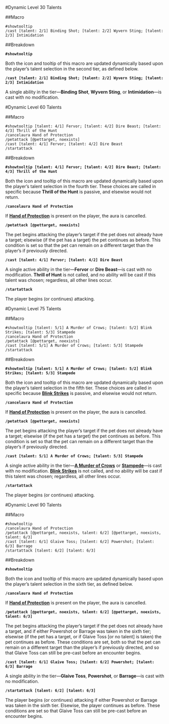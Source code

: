 #Dynamic Level 30 Talents

##Macro

	#showtooltip
	/cast [talent: 2/1] Binding Shot; [talent: 2/2] Wyvern Sting; [talent: 2/3] Intimidation
	
##Breakdown

**`#showtooltip`**

Both the icon and tooltip of this macro are updated dynamically based upon the player’s talent selection in the second tier, as defined below.

**`/cast [talent: 2/1] Binding Shot; [talent: 2/2] Wyvern Sting; [talent: 2/3] Intimidation`**

A single ability in the tier—**Binding Shot**, **Wyvern Sting**, or **Intimidation**—is cast with no modification.



#Dynamic Level 60 Talents

##Macro

	#showtooltip [talent: 4/1] Fervor; [talent: 4/2] Dire Beast; [talent: 4/3] Thrill of the Hunt
	/cancelaura Hand of Protection
	/petattack [@pettarget, noexists]
	/cast [talent: 4/1] Fervor; [talent: 4/2] Dire Beast
	/startattack

##Breakdown

**`#showtooltip [talent: 4/1] Fervor; [talent: 4/2] Dire Beast; [talent: 4/3] Thrill of the Hunt`**

Both the icon and tooltip of this macro are updated dynamically based upon the player’s talent selection in the fourth tier. These choices are called in specific because **Thrill of the Hunt** is passive, and elsewise would not return.

**`/cancelaura Hand of Protection`**

If [**Hand of Protection**](http://wod.wowhead.com/spell=1022) is present on the player, the aura is cancelled.

**`/petattack [@pettarget, noexists]`**

The pet begins attacking the player’s target if the pet does not already have a target; elsewise (if the pet has a target) the pet continues as before. This condition is set so that the pet can remain on a different target than the player’s if previously directed.

**`/cast [talent: 4/1] Fervor; [talent: 4/2] Dire Beast`**

A single active ability in the tier—**Fervor** or **Dire Beast**—is cast with no modification. **Thrill of Hunt** is not called, and no ability will be cast if this talent was chosen; regardless, all other lines occur.

**`/startattack`**

The player begins (or continues) attacking.



#Dynamic Level 75 Talents

##Macro

	#showtooltip [talent: 5/1] A Murder of Crows; [talent: 5/2] Blink Strikes; [talent: 5/3] Stampede
	/cancelaura Hand of Protection
	/petattack [@pettarget, noexists]
	/cast [talent: 5/1] A Murder of Crows; [talent: 5/3] Stampede
	/startattack

##Breakdown

**`#showtooltip [talent: 5/1] A Murder of Crows; [talent: 5/2] Blink Strikes; [talent: 5/3] Stampede`**

Both the icon and tooltip of this macro are updated dynamically based upon the player’s talent selection in the fifth tier. These choices are called in specific because [**Blink Strikes**](http://wod.wowhead.com/spell=130392) is passive, and elsewise would not return.

**`/cancelaura Hand of Protection`**

If [**Hand of Protection**](http://wod.wowhead.com/spell=1022) is present on the player, the aura is cancelled.

**`/petattack [@pettarget, noexists]`**

The pet begins attacking the player’s target if the pet does not already have a target; elsewise (if the pet has a target) the pet continues as before. This condition is set so that the pet can remain on a different target than the player’s if previously directed.

**`/cast [talent: 5/1] A Murder of Crows; [talent: 5/3] Stampede`**

A single active ability in the tier—[**A Murder of Crows**](http://wod.wowhead.com/spell=131894) or [**Stampede**](http://wod.wowhead.com/spell=121818)—is cast with no modification. [**Blink Strikes**](http://wod.wowhead.com/spell=130392) is not called, and no ability will be cast if this talent was chosen; regardless, all other lines occur.

**`/startattack`**

The player begins (or continues) attacking.



#Dynamic Level 90 Talents

##Macro

	#showtooltip
	/cancelaura Hand of Protection
	/petattack [@pettarget, noexists, talent: 6/2] [@pettarget, noexists, talent: 6/3]
	/cast [talent: 6/1] Glaive Toss; [talent: 6/2] Powershot; [talent: 6/3] Barrage
	/startattack [talent: 6/2] [talent: 6/3]

##Breakdown

**`#showtooltip`**

Both the icon and tooltip of this macro are updated dynamically based upon the player’s talent selection in the sixth tier, as defined below.

**`/cancelaura Hand of Protection`**

If [**Hand of Protection**](http://wod.wowhead.com/spell=1022) is present on the player, the aura is cancelled.

**`/petattack [@pettarget, noexists, talent: 6/2] [@pettarget, noexists, talent: 6/3]`**

The pet begins attacking the player’s target if the pet does not already have a target, and if either Powershot or Barrage was taken in the sixth tier; elsewise (if the pet has a target, or if Glaive Toss [or no talent] is taken) the pet continues as before. These conditions are set, both so that the pet can remain on a different target than the player’s if previously directed, and so that Glaive Toss can still be pre-cast before an encounter begins.

**`/cast [talent: 6/1] Glaive Toss; [talent: 6/2] Powershot; [talent: 6/3] Barrage`**

A single ability in the tier—**Glaive Toss**, **Powershot**, or **Barrage**—is cast with no modification.

**`/startattack [talent: 6/2] [talent: 6/3]`**

The player begins (or continues) attacking if either Powershot or Barrage was taken in the sixth tier. Elsewise, the player continues as before. These conditions are set so that Glaive Toss can still be pre-cast before an encounter begins.
